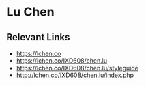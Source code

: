 # Lu Chen

## Relevant Links

- https://lchen.co
- https://lchen.co/IXD608/chen.lu
- https://lchen.co/IXD608/chen.lu/styleguide
- http://lchen.co/IXD608/chen.lu/index.php


